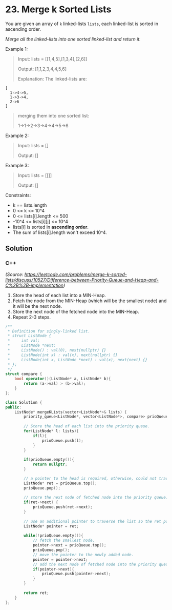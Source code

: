 # 23. Merge k Sorted Lists

You are given an array of `k` linked-lists `lists`, each linked-list is sorted in ascending order.

*Merge all the linked-lists into one sorted linked-list and return it.*

Example 1:

> Input: lists = [[1,4,5],[1,3,4],[2,6]]
> 
> Output: [1,1,2,3,4,4,5,6]
> 
> Explanation: The linked-lists are:

    [
      1->4->5,
      1->3->4,
      2->6
    ]
> merging them into one sorted list:
> 
> 1->1->2->3->4->4->5->6

Example 2:

> Input: lists = []
> 
> Output: []

Example 3:

> Input: lists = [[]]
> 
> Output: []

Constraints:

* k == lists.length
* 0 <= k <= 10^4
* 0 <= lists[i].length <= 500
* -10^4 <= lists[i][j] <= 10^4
* lists[i] is sorted in **ascending order**.
* The sum of lists[i].length won't exceed 10^4.

## Solution

### C++

*(Source: https://leetcode.com/problems/merge-k-sorted-lists/discuss/10527/Difference-between-Priority-Queue-and-Heap-and-C%2B%2B-implementation)*

1. Store the head of each list into a MIN-Heap.
2. Fetch the node from the MIN-Heap (which will be the smallest node) and it will be the next node. 
3. Store the next node of the fetched node into the MIN-Heap.
4. Repeat 2-3 steps. 

```C++
/**
 * Definition for singly-linked list.
 * struct ListNode {
 *     int val;
 *     ListNode *next;
 *     ListNode() : val(0), next(nullptr) {}
 *     ListNode(int x) : val(x), next(nullptr) {}
 *     ListNode(int x, ListNode *next) : val(x), next(next) {}
 * };
 */
struct compare {
    bool operator()(ListNode* a, ListNode* b){
        return (a->val) > (b->val);
    }
};

class Solution {
public:    
    ListNode* mergeKLists(vector<ListNode*>& lists) {        
        priority_queue<ListNode*, vector<ListNode*>, compare> prioQueue;
        
        // Store the head of each list into the priority queue.
        for(ListNode* l: lists){
            if(l){
                prioQueue.push(l);
            }
        }  
        
        if(prioQueue.empty()){
            return nullptr;
        }

        // a pointer to the head is required, otherwise, could not trace back afterwards. 
        ListNode* ret = prioQueue.top();
        prioQueue.pop();
        
        // store the next node of fetched node into the priority queue.
        if(ret->next) {
            prioQueue.push(ret->next);
        }
        
        // use an additional pointer to traverse the list so the ret pointer could still keep track of the head pointer.
        ListNode* pointer = ret;
        
        while(!prioQueue.empty()){
            // fetch the smallest node.
            pointer->next = prioQueue.top();
            prioQueue.pop();
            // move the pointer to the newly added node.
            pointer = pointer->next;
            // add the next node of fetched node into the priority queue. 
            if(pointer->next){
                prioQueue.push(pointer->next);
            }
        }
        
        return ret;
    }
};
```
